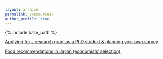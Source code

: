 ```yaml
---
layout: archive
permalink: /resources/
author_profile: true
---
```



{% include base_path %}

[Applying for a research grant as a PhD student & planning your own survey](https://yaskatat.github.io/files/Applying_for_research_grant_as_a_PhD_student_public.pdf)

[Food recommendations in Japan (economists' selection)](https://docs.google.com/document/d/1mTesZT7_jCM_BbTf7g941pIkaY4WO-pbmUqpUI0VJxc/edit?fbclid=IwAR1e541Zx3uvLIJ1CiDzCKueCHPo9R4NNaOTTUuHX12qfIDaL3JJbGgfUnE)

<br />

<br />

<br />
